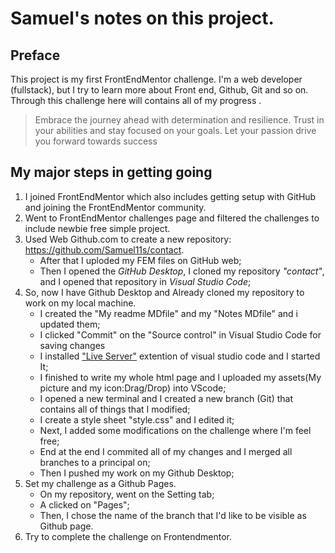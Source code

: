 # Samuel's notes on this project.
## Preface
This project is my first FrontEndMentor challenge.
I'm a web developer (fullstack), but I try to learn more about Front end, Github, Git and so on.
Through this challenge here will contains all of my progress .
> Embrace the journey ahead with determination and resilience.
> Trust in your abilities and stay focused on your goals.
> Let your passion drive you forward towards success

## My major steps in getting going
1. I joined FrontEndMentor which also includes getting setup with GitHub and joining the FrontEndMentor community. 
1. Went to FrontEndMentor challenges page and filtered the challenges to include newbie free simple project.
1. Used Web Github.com to create a new repository:
https://github.com/Samuel11s/contact.
    - After that I uploded my FEM files on GitHub web;
    - Then I opened the _GitHub Desktop_, I cloned my repository _"contact"_, and I opened that repository in _Visual Studio Code_;
1. So, now I have Github Desktop and Already cloned my repository to work on my local machine. 
    - I created the "My readme MDfile" and my "Notes MDfile" and i updated them;
    - I clicked "Commit" on the "Source control" in Visual Studio Code for saving changes
    - I installed ["Live Server"](https://marketplace.visualstudio.com/items?itemName=ritwickdey.LiveServer) extention of visual studio code and I started It;
    - I finished to write my whole html page and I uploaded my assets(My picture and my icon:Drag/Drop) into VScode;
    - I opened a new terminal and I created a new branch (Git) that contains all of things that I modified;
    - I create a style sheet "style.css" and I edited it;
    - Next, I added some modifications on the challenge where I'm feel free;
    - End at the end I commited all of my changes and I merged all branches to a principal on;
    - Then I pushed my work on my Github Desktop;
1. Set my challenge as a Github Pages.
    - On my repository, went on the Setting tab;
    - A clicked on "Pages";
    - Then, I chose the name of the branch that I'd like to be visible as Github page.
1. Try to complete the challenge on Frontendmentor.